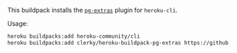 This buildpack installs the
[`pg-extras`](https://github.com/heroku/heroku-pg-extras) plugin for
`heroku-cli`. 

Usage: 

``` sh
heroku buildpacks:add heroku-community/cli
heroku buildpacks:add clerky/heroku-buildpack-pg-extras https://github.com/some/buildpack.git
```
